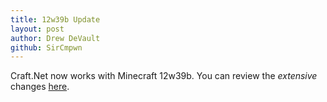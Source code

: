 ```yaml
---
title: 12w39b Update
layout: post
author: Drew DeVault
github: SirCmpwn
---
```


Craft.Net now works with Minecraft 12w39b. You can review the *extensive* changes
[here](https://github.com/SirCmpwn/Craft.Net/commit/27305a46d4aa08cfa7fefdee34a57becccdae27a).
